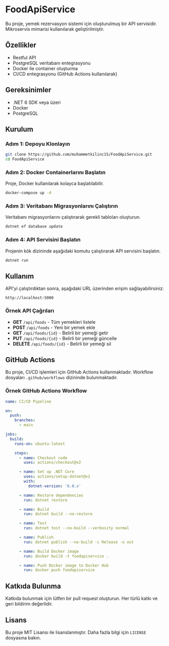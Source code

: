 # FoodApiService

Bu proje, yemek rezervasyon sistemi için oluşturulmuş bir API servisidir. Mikroservis mimarisi kullanılarak geliştirilmiştir.

## Özellikler

- Restful API
- PostgreSQL veritabanı entegrasyonu
- Docker ile container oluşturma
- CI/CD entegrasyonu (GitHub Actions kullanılarak)

## Gereksinimler

- .NET 6 SDK veya üzeri
- Docker
- PostgreSQL

## Kurulum

### Adım 1: Depoyu Klonlayın

```bash
git clone https://github.com/muhammetkilinc15/FoodApiService.git
cd FoodApiService
```

### Adım 2: Docker Containerlarını Başlatın

Proje, Docker kullanılarak kolayca başlatılabilir.

```bash
docker-compose up -d
```

### Adım 3: Veritabanı Migrasyonlarını Çalıştırın

Veritabanı migrasyonlarını çalıştırarak gerekli tabloları oluşturun.

```bash
dotnet ef database update
```

### Adım 4: API Servisini Başlatın

Projenin kök dizininde aşağıdaki komutu çalıştırarak API servisini başlatın.

```bash
dotnet run
```

## Kullanım

API'yi çalıştırdıktan sonra, aşağıdaki URL üzerinden erişim sağlayabilirsiniz:

```
http://localhost:5000
```

### Örnek API Çağrıları

- **GET** `/api/foods` - Tüm yemekleri listele
- **POST** `/api/foods` - Yeni bir yemek ekle
- **GET** `/api/foods/{id}` - Belirli bir yemeği getir
- **PUT** `/api/foods/{id}` - Belirli bir yemeği güncelle
- **DELETE** `/api/foods/{id}` - Belirli bir yemeği sil

## GitHub Actions

Bu proje, CI/CD işlemleri için GitHub Actions kullanmaktadır. Workflow dosyaları `.github/workflows` dizininde bulunmaktadır.

### Örnek GitHub Actions Workflow

```yaml
name: CI/CD Pipeline

on:
  push:
    branches:
      - main

jobs:
  build:
    runs-on: ubuntu-latest

    steps:
      - name: Checkout code
        uses: actions/checkout@v2

      - name: Set up .NET Core
        uses: actions/setup-dotnet@v1
        with:
          dotnet-version: '6.0.x'

      - name: Restore dependencies
        run: dotnet restore

      - name: Build
        run: dotnet build --no-restore

      - name: Test
        run: dotnet test --no-build --verbosity normal

      - name: Publish
        run: dotnet publish --no-build -c Release -o out

      - name: Build Docker image
        run: docker build -t foodapiservice .

      - name: Push Docker image to Docker Hub
        run: docker push foodapiservice
```

## Katkıda Bulunma

Katkıda bulunmak için lütfen bir pull request oluşturun. Her türlü katkı ve geri bildirim değerlidir.

## Lisans

Bu proje MIT Lisansı ile lisanslanmıştır. Daha fazla bilgi için `LICENSE` dosyasına bakın.
